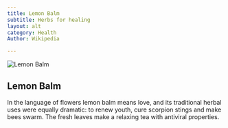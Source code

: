 ```yaml
---
title: Lemon Balm
subtitle: Herbs for healing
layout: alt
category: Health
Author: Wikipedia

---
```


![Lemon Balm]()

## Lemon Balm

In the language of flowers lemon balm means love, and its traditional herbal uses were equally dramatic: to renew youth, cure scorpion stings and make bees swarm. The fresh leaves make a relaxing tea with antiviral properties.